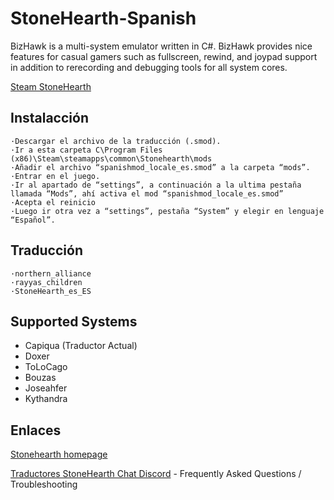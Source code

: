 # StoneHearth-Spanish

BizHawk is a multi-system emulator written in C#. BizHawk provides nice features for casual gamers such as fullscreen, rewind, and joypad support in addition to rerecording and debugging tools for all system cores.

[Steam StoneHearth](https://store.steampowered.com/app/253250/Stonehearth/)


## Instalacción

	·Descargar el archivo de la traducción (.smod).
	·Ir a esta carpeta C\Program Files (x86)\Steam\steamapps\common\Stonehearth\mods
	·Añadir el archivo “spanishmod_locale_es.smod” a la carpeta “mods”.
	·Entrar en el juego.
	·Ir al apartado de “settings”, a continuación a la ultima pestaña llamada “Mods”, ahí activa el mod “spanishmod_locale_es.smod”
	·Acepta el reinicio
	·Luego ir otra vez a “settings”, pestaña “System” y elegir en lenguaje “Español”.

## Traducción

	·northern_alliance
	·rayyas_children
	·StoneHearth_es_ES

## Supported Systems

 * Capiqua (Traductor Actual)
 * Doxer
 * ToLoCago
 * Bouzas
 * Joseahfer
 * Kythandra

## Enlaces

[Stonehearth homepage](https://discourse.stonehearth.net/t/es-traduccion-de-stonehearth-al-espanol-alpha-22-22-5/31495) 

[Traductores StoneHearth Chat Discord](https://discourse.stonehearth.net/t/es-traduccion-de-stonehearth-al-espanol-alpha-22-22-5/31495) - Frequently Asked Questions / Troubleshooting
